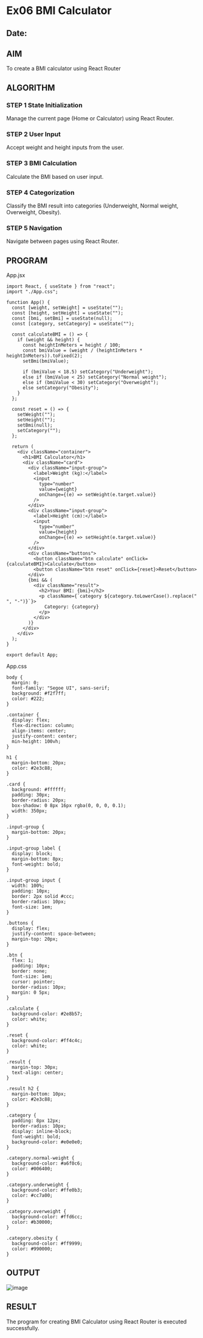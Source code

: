 # Ex06 BMI Calculator
## Date:

## AIM
To create a BMI calculator using React Router 

## ALGORITHM
### STEP 1 State Initialization
Manage the current page (Home or Calculator) using React Router.

### STEP 2 User Input
Accept weight and height inputs from the user.

### STEP 3 BMI Calculation
Calculate the BMI based on user input.

### STEP 4 Categorization
Classify the BMI result into categories (Underweight, Normal weight, Overweight, Obesity).

### STEP 5 Navigation
Navigate between pages using React Router.

## PROGRAM
App.jsx
```
import React, { useState } from "react";
import "./App.css";

function App() {
  const [weight, setWeight] = useState("");
  const [height, setHeight] = useState("");
  const [bmi, setBmi] = useState(null);
  const [category, setCategory] = useState("");

  const calculateBMI = () => {
    if (weight && height) {
      const heightInMeters = height / 100;
      const bmiValue = (weight / (heightInMeters * heightInMeters)).toFixed(2);
      setBmi(bmiValue);

      if (bmiValue < 18.5) setCategory("Underweight");
      else if (bmiValue < 25) setCategory("Normal weight");
      else if (bmiValue < 30) setCategory("Overweight");
      else setCategory("Obesity");
    }
  };

  const reset = () => {
    setWeight("");
    setHeight("");
    setBmi(null);
    setCategory("");
  };

  return (
    <div className="container">
      <h1>BMI Calculator</h1>
      <div className="card">
        <div className="input-group">
          <label>Weight (kg):</label>
          <input
            type="number"
            value={weight}
            onChange={(e) => setWeight(e.target.value)}
          />
        </div>
        <div className="input-group">
          <label>Height (cm):</label>
          <input
            type="number"
            value={height}
            onChange={(e) => setHeight(e.target.value)}
          />
        </div>
        <div className="buttons">
          <button className="btn calculate" onClick={calculateBMI}>Calculate</button>
          <button className="btn reset" onClick={reset}>Reset</button>
        </div>
        {bmi && (
          <div className="result">
            <h2>Your BMI: {bmi}</h2>
            <p className={`category ${category.toLowerCase().replace(" ", "-")}`}>
              Category: {category}
            </p>
          </div>
        )}
      </div>
    </div>
  );
}

export default App;
```
App.css
```
body {
  margin: 0;
  font-family: "Segoe UI", sans-serif;
  background: #f2f7ff;
  color: #222;
}

.container {
  display: flex;
  flex-direction: column;
  align-items: center;
  justify-content: center;
  min-height: 100vh;
}

h1 {
  margin-bottom: 20px;
  color: #2e3c88;
}

.card {
  background: #ffffff;
  padding: 30px;
  border-radius: 20px;
  box-shadow: 0 8px 16px rgba(0, 0, 0, 0.1);
  width: 350px;
}

.input-group {
  margin-bottom: 20px;
}

.input-group label {
  display: block;
  margin-bottom: 8px;
  font-weight: bold;
}

.input-group input {
  width: 100%;
  padding: 10px;
  border: 2px solid #ccc;
  border-radius: 10px;
  font-size: 1em;
}

.buttons {
  display: flex;
  justify-content: space-between;
  margin-top: 20px;
}

.btn {
  flex: 1;
  padding: 10px;
  border: none;
  font-size: 1em;
  cursor: pointer;
  border-radius: 10px;
  margin: 0 5px;
}

.calculate {
  background-color: #2e8b57;
  color: white;
}

.reset {
  background-color: #ff4c4c;
  color: white;
}

.result {
  margin-top: 30px;
  text-align: center;
}

.result h2 {
  margin-bottom: 10px;
  color: #2e3c88;
}

.category {
  padding: 8px 12px;
  border-radius: 10px;
  display: inline-block;
  font-weight: bold;
  background-color: #e0e0e0;
}

.category.normal-weight {
  background-color: #a6f0c6;
  color: #006400;
}

.category.underweight {
  background-color: #ffe0b3;
  color: #cc7a00;
}

.category.overweight {
  background-color: #ffd6cc;
  color: #b30000;
}

.category.obesity {
  background-color: #ff9999;
  color: #990000;
}

```




## OUTPUT
![image](https://github.com/user-attachments/assets/f9d52db0-4f0f-4cb0-921e-bcd6771a68cd)



## RESULT
The program for creating BMI Calculator using React Router is executed successfully.
